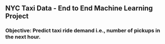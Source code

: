 ## NYC Taxi Data - End to End Machine Learning Project

### Objective: Predict taxi ride demand i.e., number of pickups in the next hour.